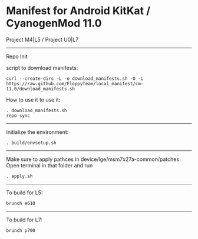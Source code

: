 Manifest for Android KitKat / CyanogenMod 11.0
====================================
Project M4|L5 / Project U0|L7

---

Repo Init

script to download manifests:

    curl --create-dirs -L -o download_manifests.sh -O -L https://raw.github.com/FloppyTeam/local_manifest/cm-11.0/download_manifests.sh

How to use it to use it:

    . download_manifests.sh
    repo sync

---

Initialize the environment:

    . build/envsetup.sh

---

Make sure to apply pathces in device/lge/msm7x27a-common/patches
Open terminal in that folder and run
    
    . apply.sh

---

To build for L5:

    brunch e610

---

To build for L7:

    brunch p700

